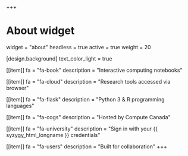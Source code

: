 +++
# About widget
widget = "about"
headless = true
active = true
weight = 20

[design.background]
  text_color_light = true

[[item]]
  fa = "fa-book"
  description = "Interactive computing notebooks"

[[item]]
  fa = "fa-cloud"
  description = "Research tools accessed via browser"

[[item]]
  fa = "fa-flask"
  description = "Python 3 & R programming languages"

[[item]]
  fa = "fa-cogs"
  description = "Hosted by Compute Canada"

[[item]]
  fa = "fa-university"
  description = "Sign in with your {{ syzygy_html_longname }} credentials"

[[item]]
  fa = "fa-users"
  description = "Built for collaboration"
+++
